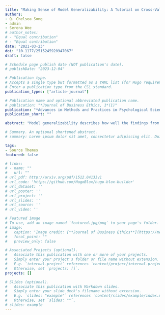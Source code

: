 ```yaml
---
title: "Making Sense of Model Generalizability: A Tutorial on Cross-Validation in R and Shiny"
authors:
- Q. Chelsea Song
- admin
- Serena Wee
# author_notes:
# - "Equal contribution"
# - "Equal contribution"
date: "2021-03-23"
doi: "10.1177/2515245920947067"
draft: false

# Schedule page publish date (NOT publication's date).
# publishDate: "2023-12-04"

# Publication type.
# Accepts a single type but formatted as a YAML list (for Hugo requirements).
# Enter a publication type from the CSL standard.
publication_types: ["article-journal"]

# Publication name and optional abbreviated publication name.
# publication: "*Journal of Business Ethics, 1*(1)"
publication: "*Advances in Methods and Practices in Psychological Science*"
publication_short: ""

abstract: "Model generalizability describes how well the findings from a sample are applicable to other samples in the population. In this Tutorial, we explain model generalizability through the statistical concept of model overfitting and its outcome (i.e., validity shrinkage in new samples), and we use a Shiny app to simulate and visualize how model generalizability is influenced by three factors: model complexity, sample size, and effect size. We then discuss cross-validation as an approach for evaluating model generalizability and provide guidelines for implementing this approach. To help researchers understand how to apply cross-validation to their own research, we walk through an example, accompanied by step-by-step illustrations in R. This Tutorial is expected to help readers develop the basic knowledge and skills to use cross-validation to evaluate model generalizability in their research and practice."

# Summary. An optional shortened abstract.
# summary: Lorem ipsum dolor sit amet, consectetur adipiscing elit. Duis posuere tellus ac convallis placerat. Proin tincidunt magna sed ex sollicitudin condimentum.

tags:
- Source Themes
featured: false

# links:
# - name: ""
#   url: ""
# url_pdf: http://arxiv.org/pdf/1512.04133v1
# url_code: 'https://github.com/HugoBlox/hugo-blox-builder'
# url_dataset: ''
# url_poster: ''
# url_project: ''
# url_slides: ''
# url_source: ''
# url_video: ''

# Featured image
# To use, add an image named `featured.jpg/png` to your page's folder. 
# image:
#   caption: 'Image credit: [**Journal of Business Ethics**](https://media.springernature.com/w316/springer-static/cover-hires/journal/10551?as=webp)'
#   focal_point: ""
#   preview_only: false

# Associated Projects (optional).
#   Associate this publication with one or more of your projects.
#   Simply enter your project's folder or file name without extension.
#   E.g. `internal-project` references `content/project/internal-project/index.md`.
#   Otherwise, set `projects: []`.
projects: []

# Slides (optional).
#   Associate this publication with Markdown slides.
#   Simply enter your slide deck's filename without extension.
#   E.g. `slides: "example"` references `content/slides/example/index.md`.
#   Otherwise, set `slides: ""`.
# slides: example
---
```


<!-- {{% callout note %}}
Click the *Cite* button above to demo the feature to enable visitors to import publication metadata into their reference management software.
{{% /callout %}}

{{% callout note %}}
Create your slides in Markdown - click the *Slides* button to check out the example.
{{% /callout %}}

Add the publication's **full text** or **supplementary notes** here. You can use rich formatting such as including [code, math, and images](https://docs.hugoblox.com/content/writing-markdown-latex/). -->
